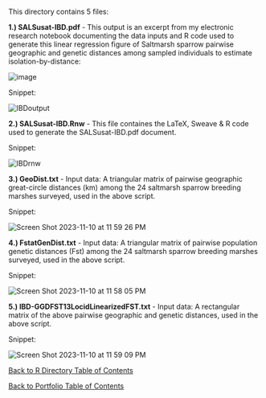 This directory contains 5 files:

**1.) SALSusat-IBD.pdf** - This output is an excerpt from my electronic research notebook documenting the data inputs and R code used to generate this linear regression figure of Saltmarsh sparrow pairwise geographic and genetic distances among sampled individuals to estimate isolation-by-distance:

![image](https://github.com/LEFenderson/Portfolio/assets/49617364/9678938f-7573-4f90-bdc5-39207c7fc2c3)

Snippet:

![IBDoutput](https://github.com/LEFenderson/Portfolio/assets/49617364/59d67603-2299-4aee-9ceb-7af9be3a53c2)


**2.) SALSusat-IBD.Rnw** - This file containes the LaTeX, Sweave & R code used to generate the SALSusat-IBD.pdf document.

Snippet:

![IBDrnw](https://github.com/LEFenderson/Portfolio/assets/49617364/8e37395c-01d1-4b9d-bffb-65734b19b7d5)

**3.) GeoDist.txt** - Input data: A triangular matrix of pairwise geographic great-circle distances (km) among the 24 saltmarsh sparrow breeding marshes surveyed, used in the above script.

Snippet:

![Screen Shot 2023-11-10 at 11 59 26 PM](https://github.com/LEFenderson/Portfolio/assets/49617364/84379286-f4fa-4a0e-aa39-1f81174105d7)

**4.) FstatGenDist.txt** - Input data: A triangular matrix of pairwise population genetic distances (Fst) among the 24 saltmarsh sparrow breeding marshes surveyed, used in the above script.

Snippet:

![Screen Shot 2023-11-10 at 11 58 05 PM](https://github.com/LEFenderson/Portfolio/assets/49617364/c7299643-c33b-438e-89c4-6a76976d1fe5)

**5.) IBD-GGDFST13LocidLinearizedFST.txt** - Input data: A rectangular matrix of the above pairwise geographic and genetic distances, used in the above script.

Snippet:

![Screen Shot 2023-11-10 at 11 59 09 PM](https://github.com/LEFenderson/Portfolio/assets/49617364/380fd45f-5061-42ed-9512-14a6b809fdd2)

[Back to R Directory Table of Contents](https://github.com/LEFenderson/Portfolio/tree/main/R#r-directory)

[Back to Portfolio Table of Contents](https://github.com/LEFenderson/Portfolio/blob/main/README.md#portfolio)
